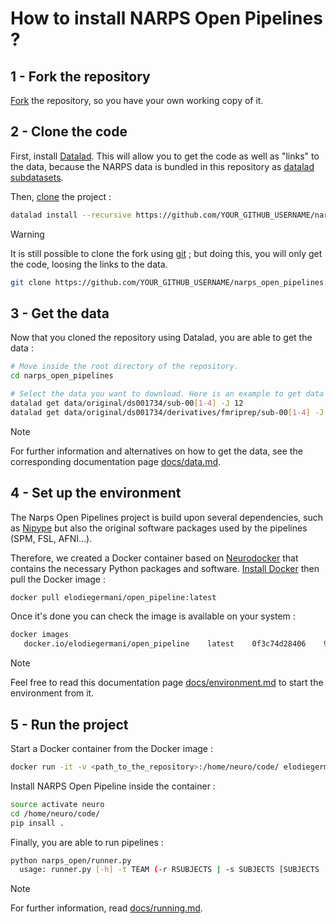# How to install NARPS Open Pipelines ? 

## 1 - Fork the repository

[Fork](https://docs.github.com/en/get-started/quickstart/fork-a-repo) the repository, so you have your own working copy of it.

## 2 - Clone the code

First, install [Datalad](https://www.datalad.org/). This will allow you to get the code as well as "links" to the data, because the NARPS data is bundled in this repository as [datalad subdatasets](http://handbook.datalad.org/en/latest/basics/101-106-nesting.html).

Then, [clone](https://docs.github.com/en/repositories/creating-and-managing-repositories/cloning-a-repository) the project :

```bash
datalad install --recursive https://github.com/YOUR_GITHUB_USERNAME/narps_open_pipelines.git
```

> [!WARNING]  
> It is still possible to clone the fork using [git](https://git-scm.com/) ; but doing this, you will only get the code, loosing the links to the data.
> ```bash
> git clone https://github.com/YOUR_GITHUB_USERNAME/narps_open_pipelines.git
> ```

## 3 - Get the data

Now that you cloned the repository using Datalad, you are able to get the data :

```bash
# Move inside the root directory of the repository.
cd narps_open_pipelines

# Select the data you want to download. Here is an example to get data of the first 4 subjects.
datalad get data/original/ds001734/sub-00[1-4] -J 12
datalad get data/original/ds001734/derivatives/fmriprep/sub-00[1-4] -J 12
```

> [!NOTE]  
> For further information and alternatives on how to get the data, see the corresponding documentation page [docs/data.md](docs/data.md).

## 4 - Set up the environment

The Narps Open Pipelines project is build upon several dependencies, such as [Nipype](https://nipype.readthedocs.io/en/latest/) but also the original software packages used by the pipelines (SPM, FSL, AFNI...).

Therefore, we created a Docker container based on [Neurodocker](https://github.com/ReproNim/neurodocker) that contains the necessary Python packages and software. [Install Docker](https://docs.docker.com/engine/install/) then pull the Docker image :

```bash
docker pull elodiegermani/open_pipeline:latest
```

Once it's done you can check the image is available on your system :

```bash
docker images
   docker.io/elodiegermani/open_pipeline    latest    0f3c74d28406    9 months ago    22.7 GB
```

> [!NOTE]  
> Feel free to read this documentation page [docs/environment.md](docs/environment.md) to start the environment from it.

## 5 - Run the project

Start a Docker container from the Docker image :

```bash
docker run -it -v <path_to_the_repository>:/home/neuro/code/ elodiegermani/open_pipeline
```

Install NARPS Open Pipeline inside the container :

```bash
source activate neuro
cd /home/neuro/code/
pip insall .
```

Finally, you are able to run pipelines :

```bash
python narps_open/runner.py
  usage: runner.py [-h] -t TEAM (-r RSUBJECTS | -s SUBJECTS [SUBJECTS ...] | -n NSUBJECTS) [-g | -f] [-c]
```

> [!NOTE]  
> For further information, read [docs/running.md](docs/running.md).
